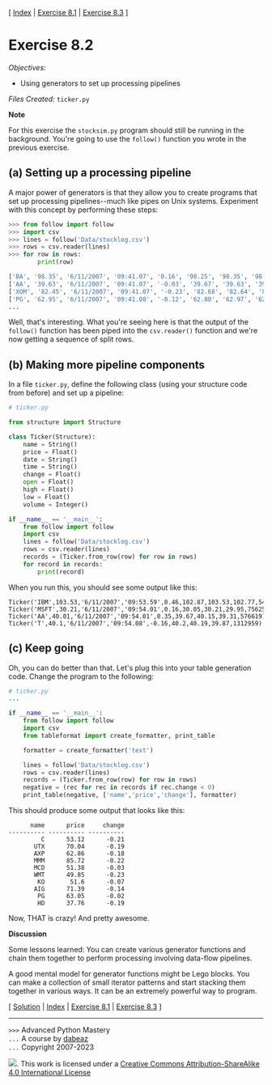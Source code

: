 \[ [Index](index.md) | [Exercise 8.1](ex8_1.md) | [Exercise 8.3](ex8_3.md) \]

# Exercise 8.2

*Objectives:*

- Using generators to set up processing pipelines

*Files Created:* `ticker.py`

**Note**

For this exercise the `stocksim.py` program should still be
running in the background.  You're going to use the `follow()`
function you wrote in the previous exercise.

## (a) Setting up a processing pipeline

A major power of generators is that they allow you to create programs
that set up processing pipelines--much like pipes on Unix systems.
Experiment with this concept by performing these steps:

```python
>>> from follow import follow
>>> import csv
>>> lines = follow('Data/stocklog.csv')
>>> rows = csv.reader(lines)
>>> for row in rows:
        print(row)

['BA', '98.35', '6/11/2007', '09:41.07', '0.16', '98.25', '98.35', '98.31', '158148']
['AA', '39.63', '6/11/2007', '09:41.07', '-0.03', '39.67', '39.63', '39.31', '270224']
['XOM', '82.45', '6/11/2007', '09:41.07', '-0.23', '82.68', '82.64', '82.41', '748062']
['PG', '62.95', '6/11/2007', '09:41.08', '-0.12', '62.80', '62.97', '62.61', '454327']
...
```

Well, that's interesting.  What you're seeing here is that the output of the
`follow()` function has been piped into the `csv.reader()` function and we're
now getting a sequence of split rows.   

## (b) Making more pipeline components

In a file `ticker.py`, define the following class (using your structure code from before) and set up
a pipeline:

```python
# ticker.py

from structure import Structure

class Ticker(Structure):
    name = String()
    price = Float()
    date = String()
    time = String()
    change = Float()
    open = Float()
    high = Float()
    low = Float()
    volume = Integer()

if __name__ == '__main__':
    from follow import follow
    import csv
    lines = follow('Data/stocklog.csv')
    rows = csv.reader(lines)
    records = (Ticker.from_row(row) for row in rows)
    for record in records:
        print(record)
```

When you run this, you should see some output like this:

    Ticker('IBM',103.53,'6/11/2007','09:53.59',0.46,102.87,103.53,102.77,541633)
    Ticker('MSFT',30.21,'6/11/2007','09:54.01',0.16,30.05,30.21,29.95,7562516)
    Ticker('AA',40.01,'6/11/2007','09:54.01',0.35,39.67,40.15,39.31,576619)
    Ticker('T',40.1,'6/11/2007','09:54.08',-0.16,40.2,40.19,39.87,1312959)

## (c) Keep going

Oh, you can do better than that.  Let's plug this into your table
generation code. Change
the program to the following:

```python
# ticker.py
...

if __name__ == '__main__':
    from follow import follow
    import csv
    from tableformat import create_formatter, print_table

    formatter = create_formatter('text')

    lines = follow('Data/stocklog.csv')
    rows = csv.reader(lines)
    records = (Ticker.from_row(row) for row in rows)
    negative = (rec for rec in records if rec.change < 0)
    print_table(negative, ['name','price','change'], formatter)
```

This should produce some output that looks like this:

          name      price     change 
    ---------- ---------- ---------- 
             C      53.12      -0.21 
           UTX      70.04      -0.19 
           AXP      62.86      -0.18 
           MMM      85.72      -0.22 
           MCD      51.38      -0.03 
           WMT      49.85      -0.23 
            KO       51.6      -0.07 
           AIG      71.39      -0.14 
            PG      63.05      -0.02 
            HD      37.76      -0.19 

Now, THAT is crazy! And pretty awesome.

**Discussion**

Some lessons learned: You can create various generator functions and
chain them together to perform processing involving data-flow
pipelines.  

A good mental model for generator functions might be Lego blocks.
You can make a collection of small iterator patterns and start
stacking them together in various ways.  It can be an extremely powerful way to program.

\[ [Solution](soln8_2.md) | [Index](index.md) | [Exercise 8.1](ex8_1.md) | [Exercise 8.3](ex8_3.md) \]

----
`>>>` Advanced Python Mastery  
`...` A course by [dabeaz](https://www.dabeaz.com)  
`...` Copyright 2007-2023  

![](https://i.creativecommons.org/l/by-sa/4.0/88x31.png). This work is licensed under a [Creative Commons Attribution-ShareAlike 4.0 International License](http://creativecommons.org/licenses/by-sa/4.0/)
